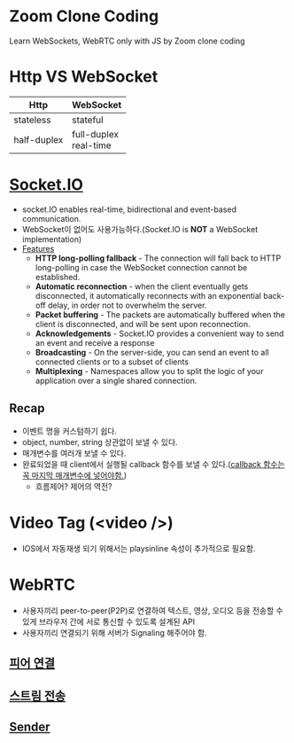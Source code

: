 # Zoom Clone Coding

Learn WebSockets, WebRTC only with JS by Zoom clone coding

# Http VS WebSocket

| Http        | WebSocket                  |
| ----------- | -------------------------- |
| stateless   | stateful                   |
| half-duplex | full-duplex <br> real-time |

# [Socket.IO](https://socket.io/docs)

- socket.IO enables real-time, bidirectional and event-based communication.
- WebSocket이 없어도 사용가능하다.(Socket.IO is **NOT** a WebSocket implementation)
- [Features](https://socket.io/docs/#features)
  - **HTTP long-polling fallback** - The connection will fall back to HTTP long-polling in case the WebSocket connection cannot be established.
  - **Automatic reconnection** - when the client eventually gets disconnected, it automatically reconnects with an exponential back-off delay, in order not to overwhelm the server.
  - **Packet buffering** - The packets are automatically buffered when the client is disconnected, and will be sent upon reconnection.
  - **Acknowledgements** - Socket.IO provides a convenient way to send an event and receive a response
  - **Broadcasting** - On the server-side, you can send an event to all connected clients or to a subset of clients
  - **Multiplexing** - Namespaces allow you to split the logic of your application over a single shared connection.

## Recap

- 이벤트 명을 커스텀하기 쉽다.
- object, number, string 상관없이 보낼 수 있다.
- 매개변수를 여러개 보낼 수 있다.
- 완료되었을 때 client에서 실행될 callback 함수를 보낼 수 있다.(<U>callback 함수는 꼭 마지막 매개변수에 넣어야함.</U>)
  - 흐름제어? 제어의 역전?

# Video Tag (\<video />)

- IOS에서 자동재생 되기 위해서는 playsinline 속성이 추가적으로 필요함.

# WebRTC

- 사용자끼리 peer-to-peer(P2P)로 연결하여 텍스트, 영상, 오디오 등을 전송할 수 있게 브라우저 간에 서로 통신할 수 있도록 설계된 API
- 사용자끼리 연결되기 위해 서버가 Signaling 해주어야 함.

## [피어 연결](https://webrtc.org/getting-started/peer-connections?hl=ko)

## [스트림 전송](https://webrtc.org/getting-started/remote-streams?hl=ko)

## [Sender](https://developer.mozilla.org/en-US/docs/Web/API/RTCRtpSender)
